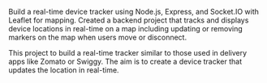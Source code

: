 Build a real-time device tracker using Node.js, Express, and Socket.IO with Leaflet for mapping. Created a backend project that tracks and displays device locations in real-time on a map including updating or removing markers on the map when users move or disconnect.

This project to build a real-time tracker similar to those used in delivery apps like Zomato or Swiggy. The aim is to create a device tracker that updates the location in real-time.
